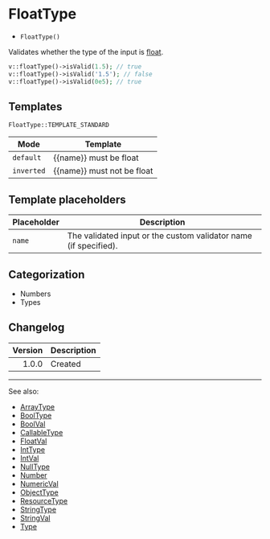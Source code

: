# FloatType

- `FloatType()`

Validates whether the type of the input is [float](http://php.net/types.float).

```php
v::floatType()->isValid(1.5); // true
v::floatType()->isValid('1.5'); // false
v::floatType()->isValid(0e5); // true
```

## Templates

`FloatType::TEMPLATE_STANDARD`

| Mode       | Template                   |
|------------|----------------------------|
| `default`  | {{name}} must be float     |
| `inverted` | {{name}} must not be float |

## Template placeholders

| Placeholder | Description                                                      |
|-------------|------------------------------------------------------------------|
| `name`      | The validated input or the custom validator name (if specified). |

## Categorization

- Numbers
- Types

## Changelog

| Version | Description |
|--------:|-------------|
|   1.0.0 | Created     |

***
See also:

- [ArrayType](ArrayType.md)
- [BoolType](BoolType.md)
- [BoolVal](BoolVal.md)
- [CallableType](CallableType.md)
- [FloatVal](FloatVal.md)
- [IntType](IntType.md)
- [IntVal](IntVal.md)
- [NullType](NullType.md)
- [Number](Number.md)
- [NumericVal](NumericVal.md)
- [ObjectType](ObjectType.md)
- [ResourceType](ResourceType.md)
- [StringType](StringType.md)
- [StringVal](StringVal.md)
- [Type](Type.md)
